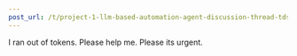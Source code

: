 ```yaml
---
post_url: /t/project-1-llm-based-automation-agent-discussion-thread-tds-jan-2025/164277/589
---
```

I ran out of tokens. Please help me. Please its urgent.
